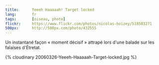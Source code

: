 ```yaml
---
title:      Yeeeh Haaaaah! Target locked
lang:       fr
tags:       [oiseau, photo]
flickr:     https://www.flickr.com/photos/nicolas-hoizey/518583271
500px:      http://500px.com/photo/432555
---
```


Un instantané façon « moment décisif » attrapé lors d'une balade sur les falaises d'Étretat.

{% cloudinary 20060326-Yeeeh-Haaaaah-Target-locked.jpg %}

